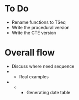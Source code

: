 # To Do

- Rename functions to TSeq
- Write the procedural version
- Write the CTE version

# Overall flow

- Discuss where need sequence
- - Real examples
- - - Generating date table
